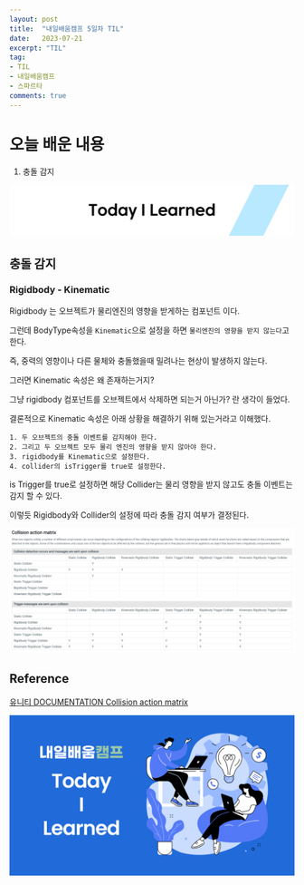 ```yaml
---
layout: post
title:  "내일배움캠프 5일차 TIL"
date:   2023-07-21
excerpt: "TIL"
tag:
- TIL
- 내일배움캠프
- 스파르타
comments: true
---
```


# 오늘 배운 내용
1. 충돌 감지

![nbcbanner](/assets/img/TILbanner.png)

## 충돌 감지

### Rigidbody - Kinematic
Rigidbody 는 오브젝트가 물리엔진의 영향을 받게하는 컴포넌트 이다.

그런데 BodyType속성을 `Kinematic`으로 설정을 하면 `물리엔진의 영향을 받지 않는다`고 한다.

즉, 중력의 영향이나 다른 물체와 충돌했을때 밀려나는 현상이 발생하지 않는다.

그러면 Kinematic 속성은 왜 존재하는거지? 

그냥 rigidbody 컴포넌트를 오브젝트에서 삭제하면 되는거 아닌가? 란 생각이 들었다.

결론적으로 Kinematic 속성은 아래 상황을 해결하기 위해 있는거라고 이해했다.

    1. 두 오브젝트의 충돌 이벤트를 감지해야 한다.
    2. 그리고 두 오브젝트 모두 물리 엔진의 영향을 받지 않아야 한다.
    3. rigidbody를 Kinematic으로 설정한다.
    4. collider의 isTrigger를 true로 설정한다. 
   
is Trigger를 true로 설정하면 해당 Collider는 물리 영향을 받지 않고도 충돌 이벤트는 감지 할 수 있다.

이렇듯 Rigidbody와 Collider의 설정에 따라 충돌 감지 여부가 결정된다.

![유니티 DOCUMENTATION Collision action matrix](/assets/img/post/2023-07-21-TIL-5-1.png)

## Reference
[유니티 DOCUMENTATION Collision action matrix](https://docs.unity3d.com/2018.4/Documentation/Manual/CollidersOverview.html)

![nbcthumbnail](/assets/img/thumbnail-image.png)